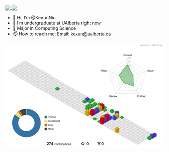 <a href="https://github.com/anuraghazra/github-readme-stats">
  <img align="center" src="https://github-readme-stats.vercel.app/api?username=KexunNiu&show_icons=true&theme=radical" />
</a>
<a href="https://github.com/anuraghazra/github-readme-stats">
  <img align="center" src="https://github-readme-stats.vercel.app/api/top-langs/?username=KexunNiu&layout=compact" />
</a>



- 👋 Hi, I’m @KexunNiu
- 👀 I’m  undergraduate at UAlberta right now
- 🌱 Major in Computing Science
- 📫 How to reach me: Email: kexun@ualberta.ca

<!---
KexunNiu/KexunNiu is a ✨ special ✨ repository because its `README.md` (this file) appears on your GitHub profile.
You can click the Preview link to take a look at your changes.
--->

![](./profile-3d-contrib/profile-gitblock.svg)

<!--START_SECTION:waka-->
<!--END_SECTION:waka-->
